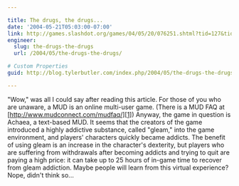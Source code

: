 ```yaml
---

title: The drugs, the drugs...
date: '2004-05-21T05:03:00-07:00'
link: http://games.slashdot.org/games/04/05/20/076251.shtml?tid=127&tid=186&tid=206&tid=209
engineer:
  slug: the-drugs-the-drugs
  url: /2004/05/the-drugs-the-drugs/

# Custom Properties
guid: http://blog.tylerbutler.com/index.php/2004/05/the-drugs-the-drugs/

---
```


"Wow," was all I could say after reading this article. For those of you who
are unaware, a MUD is an online multi-user game. (There is a MUD FAQ at
[http://www.mudconnect.com/mudfaq/][1]) Anyway, the game in question is
Achaea, a text-based MUD. It seems that the creators of the game introduced a
highly addictive substance, called "gleam," into the game environment, and
players' characters quickly became addicts. The benefit of using gleam is an
increase in the character's dexterity, but players who are suffering from
withdrawals after becoming addicts and trying to quit are paying a high price:
it can take up to 25 hours of in-game time to recover from gleam addiction.
Maybe people will learn from this virtual experience? Nope, didn't think so...

   [1]: http://www.mudconnect.com/mudfaq/

